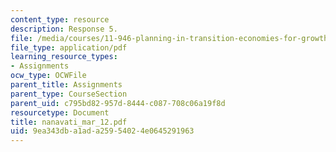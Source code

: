 ```yaml
---
content_type: resource
description: Response 5.
file: /media/courses/11-946-planning-in-transition-economies-for-growth-and-equity-spring-2004/9ea343dba1ada25954024e0645291963_nanavati_mar_12.pdf
file_type: application/pdf
learning_resource_types:
- Assignments
ocw_type: OCWFile
parent_title: Assignments
parent_type: CourseSection
parent_uid: c795bd82-957d-8444-c087-708c06a19f8d
resourcetype: Document
title: nanavati_mar_12.pdf
uid: 9ea343db-a1ad-a259-5402-4e0645291963
---
```

